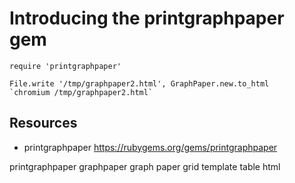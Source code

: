 # Introducing the printgraphpaper gem

    require 'printgraphpaper'

    File.write '/tmp/graphpaper2.html', GraphPaper.new.to_html
    `chromium /tmp/graphpaper2.html`

## Resources

* printgraphpaper https://rubygems.org/gems/printgraphpaper

printgraphpaper graphpaper graph paper grid template table html

